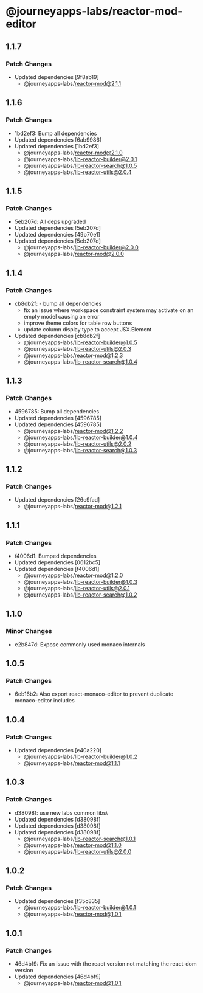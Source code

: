 # @journeyapps-labs/reactor-mod-editor

## 1.1.7

### Patch Changes

- Updated dependencies [9f8ab19]
  - @journeyapps-labs/reactor-mod@2.1.1

## 1.1.6

### Patch Changes

- 1bd2ef3: Bump all dependencies
- Updated dependencies [6ab9986]
- Updated dependencies [1bd2ef3]
  - @journeyapps-labs/reactor-mod@2.1.0
  - @journeyapps-labs/lib-reactor-builder@2.0.1
  - @journeyapps-labs/lib-reactor-search@1.0.5
  - @journeyapps-labs/lib-reactor-utils@2.0.4

## 1.1.5

### Patch Changes

- 5eb207d: All deps upgraded
- Updated dependencies [5eb207d]
- Updated dependencies [49b70e1]
- Updated dependencies [5eb207d]
  - @journeyapps-labs/lib-reactor-builder@2.0.0
  - @journeyapps-labs/reactor-mod@2.0.0

## 1.1.4

### Patch Changes

- cb8db2f: - bump all dependencies
  - fix an issue where workspace constraint system may activate on an empty model causing an error
  - improve theme colors for table row buttons
  - update column display type to accept JSX.Element
- Updated dependencies [cb8db2f]
  - @journeyapps-labs/lib-reactor-builder@1.0.5
  - @journeyapps-labs/lib-reactor-utils@2.0.3
  - @journeyapps-labs/reactor-mod@1.2.3
  - @journeyapps-labs/lib-reactor-search@1.0.4

## 1.1.3

### Patch Changes

- 4596785: Bump all dependencies
- Updated dependencies [4596785]
- Updated dependencies [4596785]
  - @journeyapps-labs/reactor-mod@1.2.2
  - @journeyapps-labs/lib-reactor-builder@1.0.4
  - @journeyapps-labs/lib-reactor-utils@2.0.2
  - @journeyapps-labs/lib-reactor-search@1.0.3

## 1.1.2

### Patch Changes

- Updated dependencies [26c9fad]
  - @journeyapps-labs/reactor-mod@1.2.1

## 1.1.1

### Patch Changes

- f4006d1: Bumped dependencies
- Updated dependencies [0612bc5]
- Updated dependencies [f4006d1]
  - @journeyapps-labs/reactor-mod@1.2.0
  - @journeyapps-labs/lib-reactor-builder@1.0.3
  - @journeyapps-labs/lib-reactor-utils@2.0.1
  - @journeyapps-labs/lib-reactor-search@1.0.2

## 1.1.0

### Minor Changes

- e2b847d: Expose commonly used monaco internals

## 1.0.5

### Patch Changes

- 6eb16b2: Also export react-monaco-editor to prevent duplicate monaco-editor includes

## 1.0.4

### Patch Changes

- Updated dependencies [e40a220]
  - @journeyapps-labs/lib-reactor-builder@1.0.2
  - @journeyapps-labs/reactor-mod@1.1.1

## 1.0.3

### Patch Changes

- d38098f: use new labs common libs\
- Updated dependencies [d38098f]
- Updated dependencies [d38098f]
- Updated dependencies [d38098f]
  - @journeyapps-labs/lib-reactor-search@1.0.1
  - @journeyapps-labs/reactor-mod@1.1.0
  - @journeyapps-labs/lib-reactor-utils@2.0.0

## 1.0.2

### Patch Changes

- Updated dependencies [f35c835]
  - @journeyapps-labs/lib-reactor-builder@1.0.1
  - @journeyapps-labs/reactor-mod@1.0.1

## 1.0.1

### Patch Changes

- 46d4bf9: Fix an issue with the react version not matching the react-dom version
- Updated dependencies [46d4bf9]
  - @journeyapps-labs/reactor-mod@1.0.1
